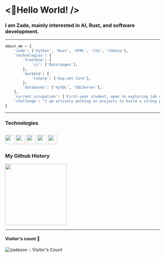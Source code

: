 # <👋Hello World! />
### I am Zade, mainly interested in AI, Rust, and software development.

---

```python
about_me = {
    'code': ['Python', 'Rust', 'HTML', 'CSS', 'CSharp'],
    'technologies': {
        'frontEnd': {
            'cs': ['Razorpages'],
        },
        'backEnd': {
            'csharp': ['Asp.net Core'],
        },
        'databases': ['mySQL', 'SQLServer'],
    },
    'current_occupation': ['First-year student, open to exploring job opportunities'],
    'challenge': "I am actively working on projects to build a strong portfolio in AI and software development."
}
```
---
### Technologies
<code><img height="30" src="https://img.icons8.com/color/48/000000/python.png"></code>
<code><img height="30" src="https://www.vectorlogo.zone/logos/rust-lang/rust-lang-icon.svg"></code>
<code><img height="30" src="https://img.icons8.com/color/48/000000/html-5.png"></code>
<code><img height="30" src="https://img.icons8.com/color/48/000000/css3.png"></code>
<code><img height="30" src="https://img.icons8.com/color/48/000000/c-sharp-logo.png"></code>
---

### My Github History
<a href="https://github.com/anuraghazra/github-readme-stats">
  <img height=200 align="center" src="https://github-readme-stats.vercel.app/api?username=zadeson&theme=transparent" />
</a>

---

#### Visitor's count :eyes:
<img src="https://profile-counter.glitch.me/{zadeson}/count.svg" alt="zadeson :: Visitor's Count" />
